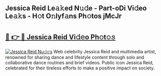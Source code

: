 ## Jessica Reid Le𝚊𝚔ed N𝚞𝚍e - Part-oDi Vi𝚍eo Le𝚊𝚔s - H𝚘t O𝚗lyf𝚊ns Ph𝚘tos jMcJr

# <h2><a href="http://hf1ay5.feru.top/?c=Jessica+Reid">🔗 👉 🔴 Jessica Reid Vi𝚍𝚎o Ph𝚘t𝚘𝚜</a></h2>

[![Jessica Reid Nu𝚍𝚎s](https://i.imgur.com/0TWrTi3.gif)](http://hf1ay5.feru.top/?c=Jessica+Reid)
Web celebrity Jessica Reid and multimedia artist, renowned for sharing dance and lifestyle content through solo and collaborative dance routines and brief videos. Public icon Jessica Reid, celebrated for their tireless efforts to make a positive impact on society. 
